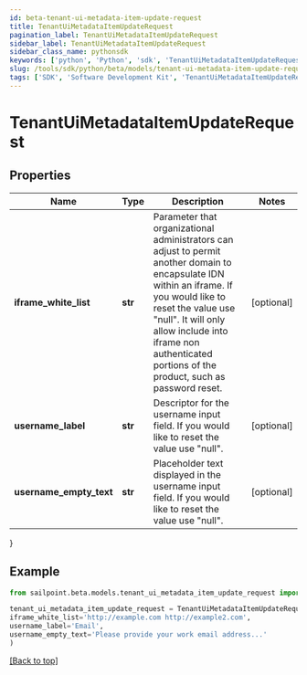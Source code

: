 ```yaml
---
id: beta-tenant-ui-metadata-item-update-request
title: TenantUiMetadataItemUpdateRequest
pagination_label: TenantUiMetadataItemUpdateRequest
sidebar_label: TenantUiMetadataItemUpdateRequest
sidebar_class_name: pythonsdk
keywords: ['python', 'Python', 'sdk', 'TenantUiMetadataItemUpdateRequest', 'BetaTenantUiMetadataItemUpdateRequest'] 
slug: /tools/sdk/python/beta/models/tenant-ui-metadata-item-update-request
tags: ['SDK', 'Software Development Kit', 'TenantUiMetadataItemUpdateRequest', 'BetaTenantUiMetadataItemUpdateRequest']
---
```


# TenantUiMetadataItemUpdateRequest


## Properties

Name | Type | Description | Notes
------------ | ------------- | ------------- | -------------
**iframe_white_list** | **str** | Parameter that organizational administrators can adjust to permit another domain to encapsulate IDN within an iframe. If you would like to reset the value use \"null\". It will only allow include into iframe non authenticated portions of the product, such as password reset. | [optional] 
**username_label** | **str** | Descriptor for the username input field. If you would like to reset the value use \"null\". | [optional] 
**username_empty_text** | **str** | Placeholder text displayed in the username input field. If you would like to reset the value use \"null\". | [optional] 
}

## Example

```python
from sailpoint.beta.models.tenant_ui_metadata_item_update_request import TenantUiMetadataItemUpdateRequest

tenant_ui_metadata_item_update_request = TenantUiMetadataItemUpdateRequest(
iframe_white_list='http://example.com http://example2.com',
username_label='Email',
username_empty_text='Please provide your work email address...'
)

```
[[Back to top]](#) 

